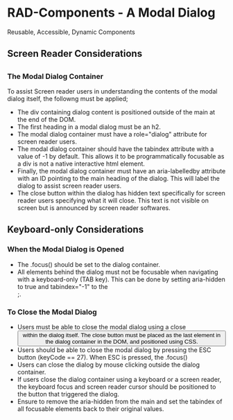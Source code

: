 # RAD-Components - A Modal Dialog
Reusable, Accessible, Dynamic Components

<h2>Screen Reader Considerations<h2>
<h3>The Modal Dialog Container</h3>
To assist Screen reader users in understanding the contents of the modal dialog itself, the followng must be applied;

* The div containing dialog content is positioned outside of the main at the end of the DOM.
* The first heading in a modal dialog must be an h2.
* The modal dialog container must have a role="dialog" attribute for screen reader users.
* The modal dialog container should have the tabindex attribute with a value of -1 by default. This allows it to be programmatically focusable as a div is not a native interactive html element. 
* Finally, the modal dialog container must have an aria-labelledby attribute with an ID pointing to the main heading of the dialog. This will label the dialog to assist screen reader users.
* The close button within the dialog has hidden text specifically for screen reader users specifying what it will close. This text is not visible on screen but is announced by screen reader softwares.

<h2>Keyboard-only Considerations</h2>

<h3>When the Modal Dialog is Opened</h3>

* The .focus() should be set to the dialog container.
* All elements behind the dialog must not be focusable when navigating with a keyboard-only (TAB key). This can be done by setting aria-hidden to true and tabindex="-1" to the <main> ;.

<h3>To Close the Modal Dialog</h3>

* Users must be able to close the modal dialog using a close <button> within the dialog itself. The close button must be placed as the last element in the dialog container in the DOM, and positioned using CSS.
* Users should be able to close the modal dialog by pressing the ESC button (keyCode == 27). When ESC is pressed, the .focus()
* Users can close the dialog by mouse clicking outside the dialog container.
* If users close the dialog container using a keyboard or a screen reader, the keyboard focus and screen reader cursor should be positioned to the button that triggered the dialog.
* Ensure to remove the aria-hidden from the main and set the tabindex of all focusable elements back to their original values.
